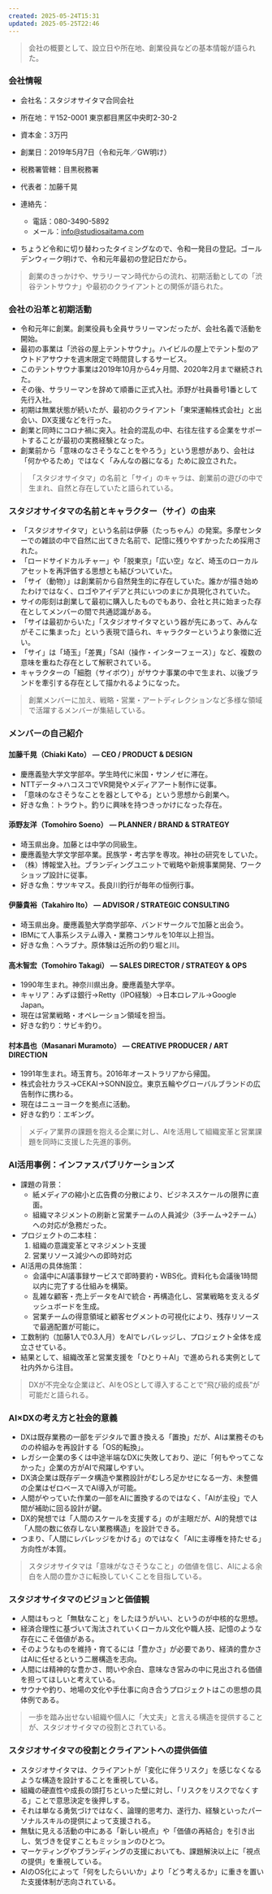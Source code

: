 ```yaml
---
created: 2025-05-24T15:31
updated: 2025-05-25T22:46
---
```



<!-- summary: スタジオサイタマの基本情報（所在地・設立日・代表者・連絡先など） -->
> 会社の概要として、設立日や所在地、創業役員などの基本情報が語られた。

<!-- tags: #会社情報 #設立日 #連絡先 -->

### 会社情報
- 会社名：スタジオサイタマ合同会社  
- 所在地：〒152-0001 東京都目黒区中央町2-30-2  
- 資本金：3万円  
- 創業日：2019年5月7日（令和元年／GW明け）  
- 税務署管轄：目黒税務署  
- 代表者：加藤千晃  
- 連絡先：  
  - 電話：080-3490-5892  
  - メール：info@studiosaitama.com  

- ちょうど令和に切り替わったタイミングなので、令和一発目の登記。ゴールデンウィーク明けで、令和元年最初の登記日だから。



<!-- summary: スタジオサイタマの創業ストーリーと最初の事業活動 -->
> 創業のきっかけや、サラリーマン時代からの流れ、初期活動としての「渋谷テントサウナ」や最初のクライアントとの関係が語られた。

<!-- tags: #沿革 #創業物語 #初期事業 -->

### 会社の沿革と初期活動
- 令和元年に創業。創業役員も全員サラリーマンだったが、会社名義で活動を開始。
- 最初の事業は「渋谷の屋上テントサウナ」。ハイビルの屋上でテント型のアウトドアサウナを週末限定で時間貸しするサービス。
- このテントサウナ事業は2019年10月から4ヶ月間、2020年2月まで継続された。
- その後、サラリーマンを辞めて順番に正式入社。添野が社員番号1番として先行入社。
- 初期は無業状態が続いたが、最初のクライアント「東栄運輸株式会社」と出会い、DX支援などを行った。
- 創業と同時にコロナ禍に突入。社会的混乱の中、右往左往する企業をサポートすることが最初の実務経験となった。
- 創業前から「意味のなさそうなことをやろう」という思想があり、会社は「何かやるため」ではなく「みんなの器になる」ために設立された。


<!-- summary: スタジオサイタマの名前の由来と、キャラクターである「サイ」は創業前から自然発生的に存在していたこと。ロゴや思想と共に象徴化され、ブランドの核となっている。 -->
> 「スタジオサイタマ」の名前と「サイ」のキャラは、創業前の遊びの中で生まれ、自然と存在していたと語られている。

<!-- tags: #名前の由来 #キャラクター #ブランド思想 -->

### スタジオサイタマの名前とキャラクター（サイ）の由来
- 「スタジオサイタマ」という名前は伊藤（たっちゃん）の発案。多摩センターでの雑談の中で自然に出てきた名前で、記憶に残りやすかったため採用された。
- 「ロードサイドカルチャー」や「脱東京」「広い空」など、埼玉のローカルアセットを再評価する思想とも結びついていた。
- 「サイ（動物）」は創業前から自然発生的に存在していた。誰かが描き始めたわけではなく、ロゴやアイデアと共にいつのまにか具現化されていた。
- サイの彫刻は創業して最初に購入したものでもあり、会社と共に始まった存在としてメンバーの間で共通認識がある。
- 「サイは最初からいた」「スタジオサイタマという器が先にあって、みんながそこに集まった」という表現で語られ、キャラクターというより象徴に近い。
- 「サイ」は「埼玉」「差異」「SAI（操作・インターフェース）」など、複数の意味を重ねた存在として解釈されている。
- キャラクターの「細胞（サイボウ）」がサウナ事業の中で生まれ、以後ブランドを牽引する存在として描かれるようになった。




<!-- summary: スタジオサイタマの中心メンバー5名が、それぞれの経歴や専門分野、趣味を交えて自己紹介を行った。 -->
> 創業メンバーに加え、戦略・営業・アートディレクションなど多様な領域で活躍するメンバーが集結している。

<!-- tags: #自己紹介 #メンバー紹介 #経歴 -->

### メンバーの自己紹介

#### 加藤千晃（Chiaki Kato） — CEO / PRODUCT & DESIGN
- 慶應義塾大学文学部卒。学生時代に米国・サンノゼに滞在。
- NTTデータ→ハコスコでVR開発やメディアアート制作に従事。
- 「意味のなさそうなことを器としてやる」という思想から創業へ。
- 好きな魚：トラウト。釣りに興味を持つきっかけになった存在。

#### 添野友洋（Tomohiro Soeno） — PLANNER / BRAND & STRATEGY
- 埼玉県出身。加藤とは中学の同級生。
- 慶應義塾大学文学部卒業。民族学・考古学を専攻。神社の研究をしていた。
- （株）博報堂入社。ブランディングユニットで戦略や新規事業開発、ワークショップ設計に従事。
- 好きな魚：サツキマス。長良川釣行が毎年の恒例行事。

#### 伊藤貴裕（Takahiro Ito） — ADVISOR / STRATEGIC CONSULTING
- 埼玉県出身。慶應義塾大学商学部卒、バンドサークルで加藤と出会う。
- IBMにて人事系システム導入・業務コンサルを10年以上担当。
- 好きな魚：ヘラブナ。原体験は近所の釣り堀と川。

#### 高木智宏（Tomohiro Takagi） — SALES DIRECTOR / STRATEGY & OPS
- 1990年生まれ。神奈川県出身。慶應義塾大学卒。
- キャリア：みずほ銀行→Retty（IPO経験）→日本ロレアル→Google Japan。
- 現在は営業戦略・オペレーション領域を担当。
- 好きな釣り：サビキ釣り。

#### 村本昌也（Masanari Muramoto） — CREATIVE PRODUCER / ART DIRECTION
- 1991年生まれ。埼玉育ち。2016年オーストラリアから帰国。
- 株式会社カラス→CEKAI→SONN設立。東京五輪やグローバルブランドの広告制作に携わる。
- 現在はニューヨークを拠点に活動。
- 好きな釣り：エギング。


<!-- summary: インファスパブリケーションズにおいて、レガシー企業が抱える構造的課題に対し、AIを用いた組織変革と業務支援を並行して行った事例。 -->
> メディア業界の課題を抱える企業に対し、AIを活用して組織変革と営業課題を同時に支援した先進的事例。

<!-- tags: #WORKS #AI活用事例 #業務改革 #営業支援 -->

### AI活用事例：インファスパブリケーションズ

- 課題の背景：
  - 紙メディアの縮小と広告費の分散により、ビジネススケールの限界に直面。
  - 組織マネジメントの刷新と営業チームの人員減少（3チーム→2チーム）への対応が急務だった。
- プロジェクトの二本柱：
  1. 組織の意識変革とマネジメント支援
  2. 営業リソース減少への即時対応
- AI活用の具体施策：
  - 会議中にAI議事録サービスで即時要約・WBS化。資料化も会議後1時間以内に完了する仕組みを構築。
  - 乱雑な顧客・売上データをAIで統合・再構造化し、営業戦略を支えるダッシュボードを生成。
  - 営業チームの得意領域と顧客セグメントの可視化により、残存リソースで最適配置が可能に。
- 工数制約（加藤1人で0.3人月）をAIでレバレッジし、プロジェクト全体を成立させている。
- 結果として、組織改革と営業支援を「ひとり＋AI」で進められる実例として社内外から注目。



<!-- summary: AIはDXの延長ではなく、新たなOSとして業務設計を根本から変える可能性を持ち、レガシー企業にこそ適しているという立場を提示。 -->
> DXが不完全な企業ほど、AIをOSとして導入することで“飛び級的成長”が可能だと語られる。

<!-- tags: #AI論 #DXとの違い #レガシー企業支援 -->

### AI×DXの考え方と社会的意義

- DXは既存業務の一部をデジタルで置き換える「置換」だが、AIは業務そのものの枠組みを再設計する「OS的転換」。
- レガシー企業の多くは中途半端なDXに失敗しており、逆に「何もやってこなかった」企業の方がAIで飛躍しやすい。
- DX済企業は既存データ構造や業務設計がむしろ足かせになる一方、未整備の企業はゼロベースでAI導入が可能。
- 人間がやっていた作業の一部をAIに置換するのではなく、「AIが主役」で人間が補助に回る設計が鍵。
- DX的発想では「人間のスケールを支援する」のが主眼だが、AI的発想では「人間の数に依存しない業務構造」を設計できる。
- つまり、「人間にレバレッジをかける」のではなく「AIに主導権を持たせる」方向性が本質。


<!-- summary: AIが経済的豊かさを担保する時代において、人間は「無駄」とされる行為にこそ意味を見出し、精神的に豊かな生を目指すべきという思想が語られた。 -->
> スタジオサイタマは「意味がなさそうなこと」の価値を信じ、AIによる余白を人間の豊かさに転換していくことを目指している。

<!-- tags: #ビジョン #価値観 #精神的豊かさ -->

### スタジオサイタマのビジョンと価値観

- 人間はもっと「無駄なこと」をしたほうがいい、というのが中核的な思想。
- 経済合理性に基づいて淘汰されていくローカル文化や職人技、記憶のような存在にこそ価値がある。
- そのようなものを維持・育てるには「豊かさ」が必要であり、経済的豊かさはAIに任せるという二層構造を志向。
- 人間には精神的な豊かさ、問いや余白、意味なき営みの中に見出される価値を担ってほしいと考えている。
- サウナや釣り、地場の文化や手仕事に向き合うプロジェクトはこの思想の具体例である。



<!-- summary: スタジオサイタマは「リスクをリスクではなくする」ことで変革の一歩を支援し、スキルや視点の提供を通じてクライアントの挑戦を伴走する存在として定義された。 -->
> 一歩を踏み出せない組織や個人に「大丈夫」と言える構造を提供することが、スタジオサイタマの役割とされている。

<!-- tags: #提供価値 #リスク転換 #クライアント支援 -->

### スタジオサイタマの役割とクライアントへの提供価値

- スタジオサイタマは、クライアントが「変化に伴うリスク」を感じなくなるような構造を設計することを重視している。
- 組織の硬直性や成長の頭打ちといった壁に対し、「リスクをリスクでなくする」ことで意思決定を後押しする。
- それは単なる勇気づけではなく、論理的思考力、遂行力、経験といったパーソナルスキルの提供によって支援される。
- 無駄に見える活動の中にある「新しい視点」や「価値の再結合」を引き出し、気づきを促すこともミッションのひとつ。
- マーケティングやブランディングの支援においても、課題解決以上に「視点の提供」を重視している。
- AIのOS化によって「何をしたらいいか」より「どう考えるか」に重きを置いた支援体制が志向されている。
